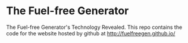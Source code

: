 The Fuel-free Generator
=======================

The Fuel-free Generator's Technology Revealed.
This repo contains the code for the website hosted by github at http://fuelfreegen.github.io/ 
